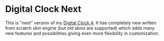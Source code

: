 Digital Clock Next
==================

This is "next" version of my [Digital Clock 4](https://github.com/Kolcha/DigitalClock4). It has completely new written from scratch skin engine (but old skins are supported) which adds many new features and possibilities giving even more flexibility in customization.
